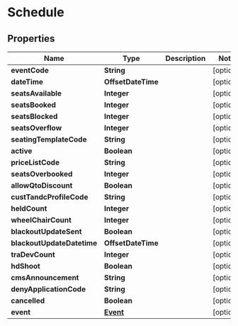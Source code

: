 

# Schedule


## Properties

| Name | Type | Description | Notes |
|------------ | ------------- | ------------- | -------------|
|**eventCode** | **String** |  |  [optional] |
|**dateTime** | **OffsetDateTime** |  |  [optional] |
|**seatsAvailable** | **Integer** |  |  [optional] |
|**seatsBooked** | **Integer** |  |  [optional] |
|**seatsBlocked** | **Integer** |  |  [optional] |
|**seatsOverflow** | **Integer** |  |  [optional] |
|**seatingTemplateCode** | **String** |  |  [optional] |
|**active** | **Boolean** |  |  [optional] |
|**priceListCode** | **String** |  |  [optional] |
|**seatsOverbooked** | **Integer** |  |  [optional] |
|**allowQtoDiscount** | **Boolean** |  |  [optional] |
|**custTandcProfileCode** | **String** |  |  [optional] |
|**heldCount** | **Integer** |  |  [optional] |
|**wheelChairCount** | **Integer** |  |  [optional] |
|**blackoutUpdateSent** | **Boolean** |  |  [optional] |
|**blackoutUpdateDatetime** | **OffsetDateTime** |  |  [optional] |
|**traDevCount** | **Integer** |  |  [optional] |
|**hdShoot** | **Boolean** |  |  [optional] |
|**cmsAnnouncement** | **String** |  |  [optional] |
|**denyApplicationCode** | **String** |  |  [optional] |
|**cancelled** | **Boolean** |  |  [optional] |
|**event** | [**Event**](Event.md) |  |  [optional] |



